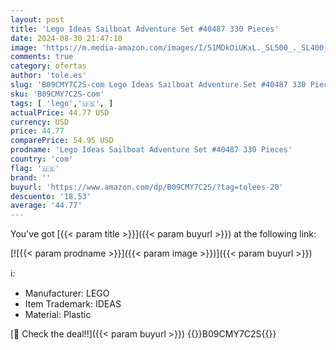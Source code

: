```yaml
---
layout: post
title: 'Lego Ideas Sailboat Adventure Set #40487 330 Pieces'
date: 2024-08-30 21:47:10
image: 'https://m.media-amazon.com/images/I/51MDkOiUKxL._SL500_._SL400_.jpg'
comments: true
category: ofertas
author: 'tole.es'
slug: 'B09CMY7C2S-com Lego Ideas Sailboat Adventure Set #40487 330 Pieces'
sku: 'B09CMY7C2S-com'
tags: [ 'lego','🇺🇸', ]
actualPrice: 44.77 USD
currency: USD
price: 44.77
comparePrice: 54.95 USD
prodname: 'Lego Ideas Sailboat Adventure Set #40487 330 Pieces'
country: 'com'
flag: '🇺🇸'
brand: ''
buyurl: 'https://www.amazon.com/dp/B09CMY7C2S/?tag=tolees-20'
descuento: '18.53'
average: '44.77'
---
```


You've got [{{< param title >}}]({{< param buyurl >}}) at the following link:

[![{{< param prodname >}}]({{< param image >}})]({{< param buyurl >}})

ℹ️:

- Manufacturer: LEGO
- Item Trademark: IDEAS
- Material: Plastic

[🛒 Check the deal!!]({{< param buyurl >}})
{{<world>}}B09CMY7C2S{{</world>}}
